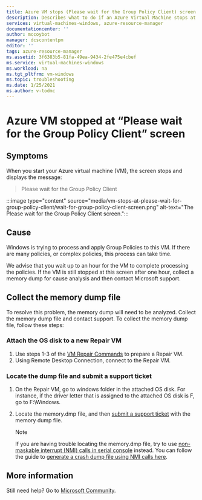 ```yaml
---
title: Azure VM stops (Please wait for the Group Policy Client) screen
description: Describes what to do if an Azure Virtual Machine stops at the (Please wait for the Group Policy Client) screen.
services: virtual-machines-windows, azure-resource-manager
documentationcenter: ''
author: mccoybot
manager: dcscontentpm
editor: ''
tags: azure-resource-manager
ms.assetid: 3f6383b5-81fa-49ea-9434-2fe475e4cbef
ms.service: virtual-machines-windows
ms.workload: na
ms.tgt_pltfrm: vm-windows
ms.topic: troubleshooting
ms.date: 1/25/2021
ms.author: v-todmc
---
```


# Azure VM stopped at “Please wait for the Group Policy Client” screen

## Symptoms

When you start your Azure virtual machine (VM), the screen stops and displays the message:

> Please wait for the Group Policy Client

:::image type="content" source="media/vm-stops-at-please-wait-for-group-policy-client/wait-for-group-policy-client-screen.png" alt-text="The Please wait for the Group Policy Client screen.":::

 
## Cause 

Windows is trying to process and apply Group Policies to this VM. If there are many policies, or complex policies, this process can take time. 

We advise that you wait up to an hour for the VM to complete processing the policies. If the VM is still stopped at this screen after one hour, collect a memory dump for cause analysis and then contact Microsoft support.

## Collect the memory dump file

To resolve this problem, the memory dump will need to be analyzed. Collect the memory dump file and contact support. To collect the memory dump file, follow these steps:

### Attach the OS disk to a new Repair VM

1.	Use steps 1-3 of the [VM Repair Commands](/azure/virtual-machines/troubleshooting/repair-windows-vm-using-azure-virtual-machine-repair-commands) to prepare a Repair VM.
1.	Using Remote Desktop Connection, connect to the Repair VM.

### Locate the dump file and submit a support ticket

1.	On the Repair VM, go to windows folder in the attached OS disk. For instance, if the driver letter that is assigned to the attached OS disk is F, go to F:\Windows.
1.	Locate the memory.dmp file, and then [submit a support ticket](https://portal.azure.com/?#blade/Microsoft_Azure_Support/HelpAndSupportBlade) with the memory dump file.

    > [!note]
    > If you are having trouble locating the memory.dmp file, try to use [non-maskable interrupt (NMI) calls in serial console](/azure/virtual-machines/troubleshooting/serial-console-windows#use-the-serial-console-for-nmi-calls) instead. You can follow the guide to [generate a crash dump file using NMI calls here](https://docs.microsoft.com/windows/client-management/generate-kernel-or-complete-crash-dump).


## More information

Still need help? Go to [Microsoft Community](https://answers.microsoft.com/).